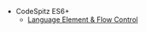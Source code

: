 - CodeSpitz ES6+
    - [Language Element & Flow Control](https://github.com/chori84/til/blob/master/JavaScript/CodeSpitz74-ES6%2B/01.LanguageElement&FlowControl.md)